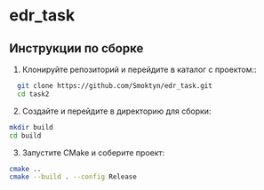 # edr_task
## Инструкции по сборке
1. Клонируйте репозиторий и перейдите в каталог с проектом::

  ```bash
    git clone https://github.com/Smoktyn/edr_task.git
    cd task2
  ```

2. Создайте и перейдите в директорию для сборки:

  ```bash
  mkdir build
  cd build
  ```

3. Запустите CMake и соберите проект:

  ```bash
  cmake ..
  cmake --build . --config Release
  ```
